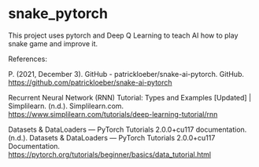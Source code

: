# snake_pytorch
This project uses pytorch and Deep Q Learning to teach AI how to play snake game and improve it.

References:

P. (2021, December 3). GitHub - patrickloeber/snake-ai-pytorch. GitHub. https://github.com/patrickloeber/snake-ai-pytorch

Recurrent Neural Network (RNN) Tutorial: Types and Examples [Updated] | Simplilearn. (n.d.). Simplilearn.com. https://www.simplilearn.com/tutorials/deep-learning-tutorial/rnn

Datasets & DataLoaders — PyTorch Tutorials 2.0.0+cu117 documentation. (n.d.). Datasets & DataLoaders — PyTorch Tutorials 2.0.0+cu117 Documentation. https://pytorch.org/tutorials/beginner/basics/data_tutorial.html
